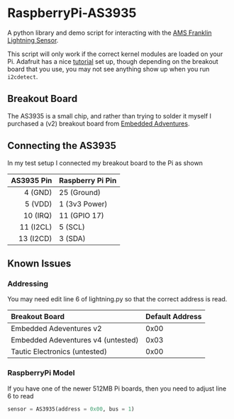 RaspberryPi-AS3935
==================

A python library and demo script for interacting with the
[AMS Franklin Lightning Sensor](http://www.ams.com/eng/Products/RF-Products/Lightning-Sensor/AS3935).

This script will only work if the correct kernel modules are loaded
on your Pi.  Adafruit has a nice [tutorial](http://learn.adafruit.com/adafruits-raspberry-pi-lesson-4-gpio-setup/configuring-i2c)
set up, though depending on the breakout board that you use, you may 
not see anything show up when you run `i2cdetect`.


## Breakout Board

The AS3935 is a small chip, and rather than trying to solder it myself
I purchased a (v2) breakout board from [Embedded Adventures](http://www.embeddedadventures.com/as3935_lightning_sensor_module_mod-1016.html).


## Connecting the AS3935

In my test setup I connected my breakout board to the Pi as shown

| AS3935 Pin | Raspberry Pi Pin |
| ---------: | :--------------- |
| 4 (GND)    | 25 (Ground)      |
| 5 (VDD)    | 1 (3v3 Power)    |
| 10 (IRQ)   | 11 (GPIO 17)     |
| 11 (I2CL)  | 5 (SCL)          |
| 13 (I2CD)  | 3 (SDA)          |

## Known Issues

### Addressing 

You may need edit line 6 of lightning.py so that the correct address is read.

| Breakout Board | Default Address |
| :------------- | :-------------- |
| Embedded Adeventures v2 | 0x00 |
| Embedded Adeventures v4 (untested) | 0x03 |
| Tautic Electronics (untested) | 0x00 |

### RaspberryPi Model

If you have one of the newer 512MB Pi boards, then you need to adjust line 6
to read
```python
sensor = AS3935(address = 0x00, bus = 1)
```

